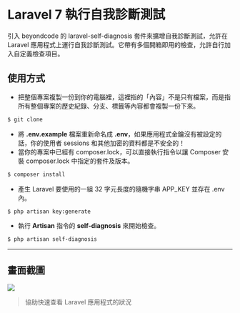# Laravel 7 執行自我診斷測試

引入 beyondcode 的 laravel-self-diagnosis 套件來擴增自我診斷測試，允許在 Laravel 應用程式上運行自我診斷測試。它帶有多個開箱即用的檢查，允許自行加入自定義檢查項目。

## 使用方式
- 把整個專案複製一份到你的電腦裡，這裡指的「內容」不是只有檔案，而是指所有整個專案的歷史紀錄、分支、標籤等內容都會複製一份下來。
```sh
$ git clone
```
- 將 __.env.example__ 檔案重新命名成 __.env__，如果應用程式金鑰沒有被設定的話，你的使用者 sessions 和其他加密的資料都是不安全的！
- 當你的專案中已經有 composer.lock，可以直接執行指令以讓 Composer 安裝 composer.lock 中指定的套件及版本。
```sh
$ composer install
```
- 產生 Laravel 要使用的一組 32 字元長度的隨機字串 APP_KEY 並存在 .env 內。
```sh
$ php artisan key:generate
```
- 執行 __Artisan__ 指令的 __self-diagnosis__ 來開始檢查。
```sh
$ php artisan self-diagnosis
```

----

## 畫面截圖
![](https://i.imgur.com/5nmdODc.png)
> 協助快速查看 Laravel 應用程式的狀況